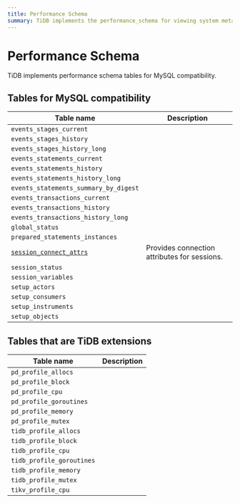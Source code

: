 ```yaml
---
title: Performance Schema
summary: TiDB implements the performance_schema for viewing system metadata.
---
```


# Performance Schema

TiDB implements performance schema tables for MySQL compatibility.

## Tables for MySQL compatibility

| Table name                                                                                       | Description                                               |
|--------------------------------------------------------------------------------------------------|-----------------------------------------------------------|
| `events_stages_current`                                                                          |                                                           |
| `events_stages_history`                                                                          |                                                           |
| `events_stages_history_long`                                                                     |                                                           |
| `events_statements_current`                                                                      |                                                           |
| `events_statements_history`                                                                      |                                                           |
| `events_statements_history_long`                                                                 |                                                           |
| `events_statements_summary_by_digest`                                                            |                                                           |
| `events_transactions_current`                                                                    |                                                           |
| `events_transactions_history`                                                                    |                                                           |
| `events_transactions_history_long`                                                               |                                                           |
| `global_status`                                                                                  |                                                           |
| `prepared_statements_instances`                                                                  |                                                           |
| [`session_connect_attrs`](/performance-schema/performance-schema-session-connect-attrs.md)       | Provides connection attributes for sessions.              |
| `session_status`                                                                                 |                                                           |
| `session_variables`                                                                              |                                                           |
| `setup_actors`                                                                                   |                                                           |
| `setup_consumers`                                                                                |                                                           |
| `setup_instruments`                                                                              |                                                           |
| `setup_objects`                                                                                  |                                                           |

## Tables that are TiDB extensions

| Table name                                                                                       | Description                                               |
|--------------------------------------------------------------------------------------------------|-----------------------------------------------------------|
| `pd_profile_allocs`                                                                              |                                                           |
| `pd_profile_block`                                                                               |                                                           |
| `pd_profile_cpu`                                                                                 |                                                           |
| `pd_profile_goroutines`                                                                          |                                                           |
| `pd_profile_memory`                                                                              |                                                           |
| `pd_profile_mutex`                                                                               |                                                           |
| `tidb_profile_allocs`                                                                            |                                                           |
| `tidb_profile_block`                                                                             |                                                           |
| `tidb_profile_cpu`                                                                               |                                                           |
| `tidb_profile_goroutines`                                                                        |                                                           |
| `tidb_profile_memory`                                                                            |                                                           |
| `tidb_profile_mutex`                                                                             |                                                           |
| `tikv_profile_cpu`                                                                               |                                                           |
